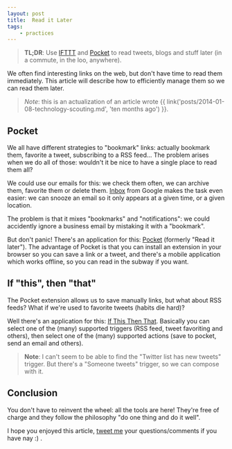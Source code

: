 ```yaml
---
layout: post
title:  Read it Later
tags:
    - practices
---
```


> **TL;DR**: Use [IFTTT](https://ifttt.com/) and [Pocket](http://getpocket.com/)
> to read tweets, blogs and stuff later (in a commute, in the loo, anywhere).

We often find interesting links on the web, but don't have time to read them
immediately. This article will describe how to efficiently manage them so we can
read them later.

> *Note*: this is an actualization of an article wrote
> {{ link('posts/2014-01-08-technology-scouting.md', 'ten months ago') }}.

## Pocket

We all have different strategies to "bookmark" links: actually bookmark them,
favorite a tweet, subscribing to a RSS feed... The problem arises when we do all
of those: wouldn't it be nice to have a single place to read them all?

We could use our emails for this: we check them often, we can archive them,
favorite them or delete them. [Inbox](http://www.google.com/inbox/) from Google
makes the task even easier: we can snooze an email so it only appears at a given
time, or a given location.

The problem is that it mixes "bookmarks" and "notifications": we could
accidently ignore a business email by mistaking it with a "bookmark".

But don't panic! There's an application for this: [Pocket](http://getpocket.com/)
(formerly "Read it later").
The advantage of Pocket is that you can install an extension in your browser so
you can save a link or a tweet, and there's a mobile application which works
offline, so you can read in the subway if you want.

## If "this", then "that"

The Pocket extension allows us to save manually links, but what about RSS feeds?
What if we're used to favorite tweets (habits die hard)?

Well there's an application for this: [If This Then That](https://ifttt.com/).
Basically you can select one of the (many) supported triggers (RSS feed, tweet
favoriting and others), then select one of the (many) supported actions (save to
pocket, send an email and others).

> **Note**: I can't seem to be able to find the "Twitter list has new tweets"
> trigger. But there's a "Someone tweets" trigger, so we can compose with it.

## Conclusion

You don't have to reinvent the wheel: all the tools are here! They're free of
charge and they follow the philosophy "do one thing and do it well".

I hope you enjoyed this article, [tweet me](https://twitter.com/epiloic) your
questions/comments if you have nay :) .
